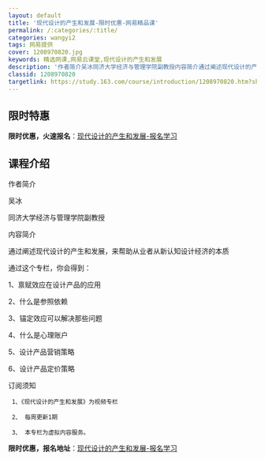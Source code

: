 ```yaml
---
layout: default
title: '现代设计的产生和发展-限时优惠-网易精品课'
permalink: /:categories/:title/
categories: wangyi2
tags: 网易提供
cover: 1208970820.jpg
keywords: 精选网课,网易云课堂,现代设计的产生和发展
description: '作者简介吴冰同济大学经济与管理学院副教授内容简介通过阐述现代设计的产生和发展，来帮助从业者从新认知设计经济的本质通过这个'
classid: 1208970820
targetlink: https://study.163.com/course/introduction/1208970820.htm?share=1&shareId=1025206652&utm_campaign=share&utm_medium=iphoneShare&utm_source=&utm_u=1025206652
---
```


## 限时特惠

**限时优惠，火速报名**：[现代设计的产生和发展-报名学习](https://study.163.com/course/introduction/1208970820.htm?share=1&shareId=1025206652&utm_campaign=share&utm_medium=iphoneShare&utm_source=&utm_u=1025206652)

## 课程介绍

作者简介

吴冰

同济大学经济与管理学院副教授

内容简介

通过阐述现代设计的产生和发展，来帮助从业者从新认知设计经济的本质

通过这个专栏，你会得到：

1、禀赋效应在设计产品的应用

2、什么是参照依赖

3、锚定效应可以解决那些问题

4、什么是心理账户

5、设计产品营销策略

6、设计产品定价策略

订阅须知

     1、《现代设计的产生和发展》为视频专栏 

     2、 每周更新1期 

     3、 本专栏为虚拟内容服务。

**限时优惠，报名地址**：[现代设计的产生和发展-报名学习](https://study.163.com/course/introduction/1208970820.htm?share=1&shareId=1025206652&utm_campaign=share&utm_medium=iphoneShare&utm_source=&utm_u=1025206652)

